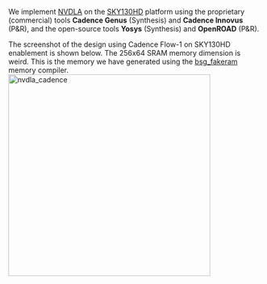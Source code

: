 We implement [NVDLA](../../../Testcases/nvdla) on the [SKY130HD](../../../Enablements/SKY130HD) platform using the proprietary (commercial) tools **Cadence Genus** (Synthesis) and **Cadence Innovus** (P&R), and the open-source tools **Yosys** (Synthesis) and **OpenROAD** (P&R). 

The screenshot of the design using Cadence Flow-1 on SKY130HD enablement is shown below.  The 256x64 SRAM memory dimension is weird. This is     the memory we have generated using the [bsg_fakeram](https://github.com/jjcherry56/bsg_fakeram) memory compiler.  
<img src="./screenshots/nvdla_Innovus_sky130hd.png" alt="nvdla_cadence" width="400"/>  
  
<!-- The screenshot of the design using ORFS on ASAP7 enablement is shown below  
<img src="./screenshots/Ariane136_ORFS_SPNR.png" alt="ariane136_orfs" width="400"/> -->
